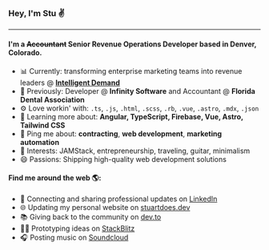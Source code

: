 ### Hey, I'm Stu ✌️

---

#### I'm a ~~Accountant~~ Senior Revenue Operations Developer based in Denver, Colorado.</h4>

- 📊 Currently: transforming enterprise marketing teams into revenue leaders @ [**Intelligent Demand**](https://intelligentdemand.com)
- 🏢 Previously: Developer @ **Infinity Software** and Accountant @ **Florida Dental Association**
- ⚙️ Love workin' with: `.ts`, `.js`, `.html`, `.scss`, `.rb`, `.vue`, `.astro`, `.mdx`, `.json`
- 🌱 Learning more about: **Angular, TypeScript, Firebase, Vue, Astro, Tailwind CSS**
- 💬 Ping me about: **contracting**, **web development**, **marketing automation**
- 💙 Interests: JAMStack, entrepreneurship, traveling, guitar, minimalism
- 😄 Passions: Shipping high-quality web development solutions

#### Find me around the web 🌎:

- 💼 Connecting and sharing professional updates on [LinkedIn](https://linkedin.com/in/stuartpbw/)
- 🌐 Updating my personal website on [stuartdoes.dev](https://stuartdoes.dev/)
- 📚 Giving back to the community on [dev.to](https://dev.to/stuartpbw)
- 🧑‍💻 Prototyping ideas on [StackBlitz](https://stackblitz.com/@stuartpbw/)
- 🎧 Posting music on [Soundcloud](https://soundcloud.com/blanton-deeps/)
